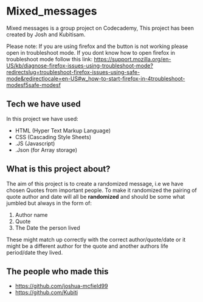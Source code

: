 # Mixed_messages
Mixed messages is a group project on Codecademy, This project has been created by Josh and Kubitisam.

Please note: If you are using firefox and the button is not working please open in troubleshoot mode.
If you dont know how to open firefox in troubleshoot mode follow this link: https://support.mozilla.org/en-US/kb/diagnose-firefox-issues-using-troubleshoot-mode?redirectslug=troubleshoot-firefox-issues-using-safe-mode&redirectlocale=en-US#w_how-to-start-firefox-in-4troubleshoot-modesf5safe-modesf

## Tech we have used
In this project we have used:
+ HTML (Hyper Text Markup Language)
+ CSS (Cascading Style Sheets)
+ .JS (Javascript)
+ .Json (for Array storage)

## What is this project about?
The aim of this project is to create a randomized message, i.e we have chosen Quotes from important people.
To make it randomized the pairing of quote author and date will all be **randomized** and should be some what jumbled but always in the form of:
1. Author name
2. Quote
3. The Date the person lived

These might match up correctly with the correct author/quote/date or it might be a different author for the quote and another authors life period/date they lived.

## The people who made this
+ https://github.com/joshua-mcfield99
+ https://github.com/Kubiti
